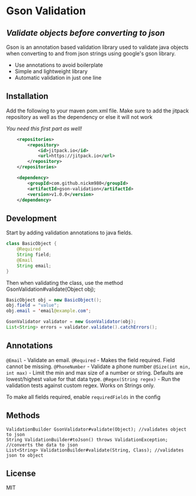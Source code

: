 # Gson Validation
## _Validate objects before converting to json_

Gson is an annotation based  validation library used to validate java objects when converting to and from json strings using google's gson library.

- Use annotations to avoid boilerplate
- Simple and lightweight library
- Automatic validation in just one line 

## Installation

Add the following to your maven pom.xml file. Make sure to add the jitpack repository as well as the dependency or else it will not work

_You need this first part as well!_
```xml
	<repositories>
		<repository>
		    <id>jitpack.io</id>
		    <url>https://jitpack.io</url>
		</repository>
	</repositories>
```

```xml
	<dependency>
	    <groupId>com.github.nickm980</groupId>
	    <artifactId>gson-validation</artifactId>
	    <version>v1.0.0</version>
	</dependency>
```

## Development

Start by adding validation annotations to java fields. 
```java
class BasicObject {
    @Required
    String field;
    @Email
    String email;
}
```

Then when validating the class, use the method GsonValidation#validate(Object obj);
```java
BasicObject obj = new BasicObject();
obj.field = "value";
obj.email = 'email@example.com';

GsonValidator validator = new GsonValidator(obj);
List<String> errors = validator.validate().catchErrors();
```


## Annotations

`@Email` - Validate an email.
`@Required` - Makes the field required. Field cannot be missing.
`@PhoneNumber` - Validate a phone number
`@Size(int min, int max)` - Limit the min and max size of a number or string. Defaults are lowest/highest value for that data type.
`@Regex(String regex)` - Run the validation tests against custom regex. Works on Strings only.

To make all fields required, enable `requiredFields` in the config

## Methods
```
ValidationBuilder GsonValidator#validate(Object); //validates object to json
String ValidationBuilder#toJson() throws ValidationException; //converts the data to json
List<String> ValidationBuilder#validate(String, Class); //validates json to object
```

## License

MIT
